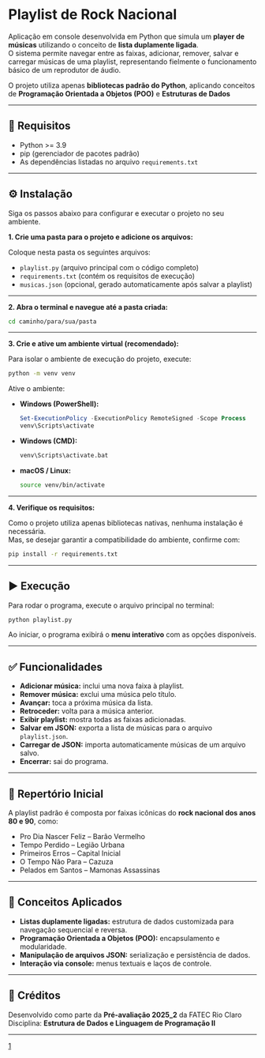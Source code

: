 
# Playlist de Rock Nacional

Aplicação em console desenvolvida em Python que simula um **player de músicas** utilizando o conceito de **lista duplamente ligada**.  
O sistema permite navegar entre as faixas, adicionar, remover, salvar e carregar músicas de uma playlist, representando fielmente o funcionamento básico de um reprodutor de áudio.  

O projeto utiliza apenas **bibliotecas padrão do Python**, aplicando conceitos de **Programação Orientada a Objetos (POO)** e **Estruturas de Dados** 

***

## 🚀 Requisitos

- Python >= 3.9  
- pip (gerenciador de pacotes padrão)
- As dependências listadas no arquivo `requirements.txt`

***

## ⚙️ Instalação

Siga os passos abaixo para configurar e executar o projeto no seu ambiente.

**1. Crie uma pasta para o projeto e adicione os arquivos:**

Coloque nesta pasta os seguintes arquivos:

- `playlist.py` (arquivo principal com o código completo)
- `requirements.txt` (contém os requisitos de execução)
- `musicas.json` (opcional, gerado automaticamente após salvar a playlist)

***

**2. Abra o terminal e navegue até a pasta criada:**

```bash
cd caminho/para/sua/pasta
```

***

**3. Crie e ative um ambiente virtual (recomendado):**

Para isolar o ambiente de execução do projeto, execute:

```bash
python -m venv venv
```

Ative o ambiente:

- **Windows (PowerShell):**
  ```powershell
  Set-ExecutionPolicy -ExecutionPolicy RemoteSigned -Scope Process
  venv\Scripts\activate
  ```

- **Windows (CMD):**
  ```bash
  venv\Scripts\activate.bat
  ```

- **macOS / Linux:**
  ```bash
  source venv/bin/activate
  ```

***

**4. Verifique os requisitos:**

Como o projeto utiliza apenas bibliotecas nativas, nenhuma instalação é necessária.  
Mas, se desejar garantir a compatibilidade do ambiente, confirme com:

```bash
pip install -r requirements.txt
```

***

## ▶️ Execução

Para rodar o programa, execute o arquivo principal no terminal:

```bash
python playlist.py
```

Ao iniciar, o programa exibirá o **menu interativo** com as opções disponíveis.

***

## ✅ Funcionalidades

- **Adicionar música:** inclui uma nova faixa à playlist.  
- **Remover música:** exclui uma música pelo título.  
- **Avançar:** toca a próxima música da lista.  
- **Retroceder:** volta para a música anterior.  
- **Exibir playlist:** mostra todas as faixas adicionadas.  
- **Salvar em JSON:** exporta a lista de músicas para o arquivo `playlist.json`.  
- **Carregar de JSON:** importa automaticamente músicas de um arquivo salvo.  
- **Encerrar:** sai do programa.  

***

## 🎸 Repertório Inicial

A playlist padrão é composta por faixas icônicas do **rock nacional dos anos 80 e 90**, como:

- Pro Dia Nascer Feliz – Barão Vermelho  
- Tempo Perdido – Legião Urbana  
- Primeiros Erros – Capital Inicial  
- O Tempo Não Para – Cazuza  
- Pelados em Santos – Mamonas Assassinas  

***

## 🧠 Conceitos Aplicados

- **Listas duplamente ligadas:** estrutura de dados customizada para navegação sequencial e reversa.  
- **Programação Orientada a Objetos (POO):** encapsulamento e modularidade.  
- **Manipulação de arquivos JSON:** serialização e persistência de dados.  
- **Interação via console:** menus textuais e laços de controle.  

***

## 🙌 Créditos

Desenvolvido como parte da **Pré-avaliação 2025_2** da FATEC Rio Claro  
Disciplina: **Estrutura de Dados e Linguagem de Programação II**

---

[1](https://ppl-ai-file-upload.s3.amazonaws.com/web/direct-files/attachments/72032235/f0b93126-fb20-49f7-856a-23dafe2b2b8d/README-1.md)
